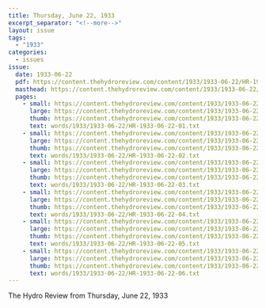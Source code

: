 ```yaml
---
title: Thursday, June 22, 1933
excerpt_separator: "<!--more-->"
layout: issue
tags:
  - "1933"
categories:
  - issues
issue:
  date: 1933-06-22
  pdf: https://content.thehydroreview.com/content/1933/1933-06-22/HR-1933-06-22.pdf
  masthead: https://content.thehydroreview.com/content/1933/1933-06-22/masthead/HR-1933-06-22.jpg
  pages:
    - small: https://content.thehydroreview.com/content/1933/1933-06-22/small/HR-1933-06-22-01.jpg
      large: https://content.thehydroreview.com/content/1933/1933-06-22/large/HR-1933-06-22-01.jpg
      thumb: https://content.thehydroreview.com/content/1933/1933-06-22/thumbnails/HR-1933-06-22-01.jpg
      text: words/1933/1933-06-22/HR-1933-06-22-01.txt
    - small: https://content.thehydroreview.com/content/1933/1933-06-22/small/HR-1933-06-22-02.jpg
      large: https://content.thehydroreview.com/content/1933/1933-06-22/large/HR-1933-06-22-02.jpg
      thumb: https://content.thehydroreview.com/content/1933/1933-06-22/thumbnails/HR-1933-06-22-02.jpg
      text: words/1933/1933-06-22/HR-1933-06-22-02.txt
    - small: https://content.thehydroreview.com/content/1933/1933-06-22/small/HR-1933-06-22-03.jpg
      large: https://content.thehydroreview.com/content/1933/1933-06-22/large/HR-1933-06-22-03.jpg
      thumb: https://content.thehydroreview.com/content/1933/1933-06-22/thumbnails/HR-1933-06-22-03.jpg
      text: words/1933/1933-06-22/HR-1933-06-22-03.txt
    - small: https://content.thehydroreview.com/content/1933/1933-06-22/small/HR-1933-06-22-04.jpg
      large: https://content.thehydroreview.com/content/1933/1933-06-22/large/HR-1933-06-22-04.jpg
      thumb: https://content.thehydroreview.com/content/1933/1933-06-22/thumbnails/HR-1933-06-22-04.jpg
      text: words/1933/1933-06-22/HR-1933-06-22-04.txt
    - small: https://content.thehydroreview.com/content/1933/1933-06-22/small/HR-1933-06-22-05.jpg
      large: https://content.thehydroreview.com/content/1933/1933-06-22/large/HR-1933-06-22-05.jpg
      thumb: https://content.thehydroreview.com/content/1933/1933-06-22/thumbnails/HR-1933-06-22-05.jpg
      text: words/1933/1933-06-22/HR-1933-06-22-05.txt
    - small: https://content.thehydroreview.com/content/1933/1933-06-22/small/HR-1933-06-22-06.jpg
      large: https://content.thehydroreview.com/content/1933/1933-06-22/large/HR-1933-06-22-06.jpg
      thumb: https://content.thehydroreview.com/content/1933/1933-06-22/thumbnails/HR-1933-06-22-06.jpg
      text: words/1933/1933-06-22/HR-1933-06-22-06.txt
---
```


The Hydro Review from Thursday, June 22, 1933

<!--more-->

